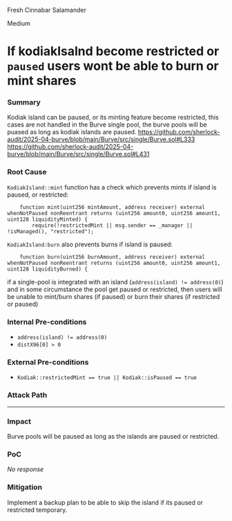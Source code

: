 Fresh Cinnabar Salamander

Medium

# If kodiakIsalnd become restricted or `paused` users wont be able to burn or mint shares

### Summary
Kodiak island can be paused, or its minting feature become restricted, this cases are not handled in the Burve single pool, the burve pools will be puased as long as kodiak islands are paused.
https://github.com/sherlock-audit/2025-04-burve/blob/main/Burve/src/single/Burve.sol#L333
https://github.com/sherlock-audit/2025-04-burve/blob/main/Burve/src/single/Burve.sol#L431

### Root Cause
`KodiakIsland::mint` function has a check which prevents mints if island is paused, or restricted:
```solidity
    function mint(uint256 mintAmount, address receiver) external whenNotPaused nonReentrant returns (uint256 amount0, uint256 amount1, uint128 liquidityMinted) {
        require(!restrictedMint || msg.sender == _manager || !isManaged(), "restricted");
```
`KodiakIsland:burn` also prevents burns if island is paused:
```solidity
    function burn(uint256 burnAmount, address receiver) external whenNotPaused nonReentrant returns (uint256 amount0, uint256 amount1, uint128 liquidityBurned) {
```
if a single-pool is integrated with an island (`address(island) != address(0)`) and in some circumstance the pool get paused or restricted, then users will be unable to mint/burn shares (if paused) or burn their shares (if restricted or paused)

### Internal Pre-conditions
- `address(island) != address(0)`
- `distX96[0] > 0`

### External Pre-conditions
- `Kodiak::restrictedMint == true || Kodiak::isPaused == true`

### Attack Path
---

### Impact
Burve pools will be paused as long as the islands are paused or restricted.

### PoC

_No response_

### Mitigation
Implement a backup plan to be able to skip the island if its paused or restricted temporary.